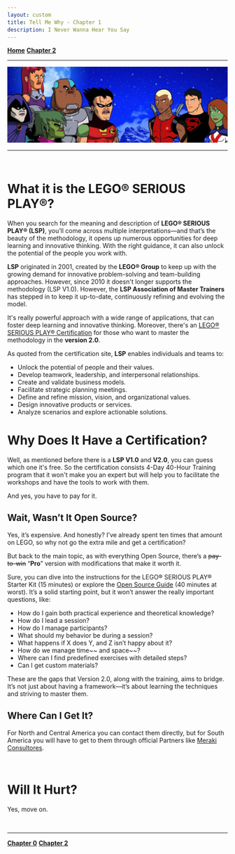 ```yaml
---
layout: custom
title: Tell Me Why - Chapter 1
description: I Never Wanna Hear You Say
---
```


<div class="nav-buttons">
  <a href="/pages/lsp" class="custom-button right"><strong>Home</strong></a>
  <a href="/pages/lsp-chapter-2" class="custom-button left"><strong>Chapter 2</strong></a>
</div>

---

<img class="myImg" src="../images/lsp/teen-titans-get-serious.png" alt="teen-titans-get-serious" style="cursor: pointer;">

---

<br>

# What it is the LEGO® SERIOUS PLAY®?

When you search for the meaning and description of **LEGO® SERIOUS PLAY® (LSP)**, you’ll come across multiple interpretations—and that’s the beauty of the methodology, it opens up numerous opportunities for deep learning and innovative thinking. With the right guidance, it can also unlock the potential of the people you work with.

**LSP** originated in 2001, created by the **LEGO® Group** to keep up with the growing demand for innovative problem-solving and team-building approaches. However, since 2010 it doesn't longer supports the methodology (LSP V1.0). However, the **LSP Association of Master Trainers** has stepped in to keep it up-to-date, continuously refining and evolving the model.

It's really powerful approach with a wide range of applications, that can foster deep learning and innovative thinking. Moreover, there's an [LEGO® SERIOUS PLAY® Certification](https://seriousplay.community/usa/certification/) for those who want to master the methodology in the **version 2.0**.


As quoted from the certification site, **LSP** enables individuals and teams to:

- Unlock the potential of people and their values.
- Develop teamwork, leadership, and interpersonal relationships.
- Create and validate business models.
- Facilitate strategic planning meetings.
- Define and refine mission, vision, and organizational values.
- Design innovative products or services.
- Analyze scenarios and explore actionable solutions.


# Why Does It Have a Certification?

Well, as mentioned before there is a **LSP V1.0** and **V2.0**, you can guess which one it's free. So the certification consists 4-Day 40-Hour Training program that it won't make you an expert but will help you to facilitate the workshops and have the tools to work with them.

And yes, you have to pay for it.

## Wait, Wasn’t It Open Source?

Yes, it’s expensive. And honestly? I’ve already spent ten times that amount on LEGO, so why not go the extra mile and get a certification?

But back to the main topic, as with everything Open Source, there’s a ~~pay-to-win~~ “**Pro**” version with modifications that make it worth it.

Sure, you can dive into the instructions for the LEGO® SERIOUS PLAY® Starter Kit (15 minutes) or explore the [Open Source Guide](https://davidgauntlett.com/wp-content/uploads/2013/04/LEGO_SERIOUS_PLAY_OpenSource_14mb.pdf) (40 minutes at worst). It’s a solid starting point, but it won’t answer the really important questions, like:

- How do I gain both practical experience and theoretical knowledge?
- How do I lead a session?
- How do I manage participants?
- What should my behavior be during a session?
- What happens if X does Y, and Z isn’t happy about it?
- How do we manage time~~ and space~~?
- Where can I find predefined exercises with detailed steps?
- Can I get custom materials?

These are the gaps that Version 2.0, along with the training, aims to bridge. It’s not just about having a framework—it’s about learning the techniques and striving to master them.


## Where Can I Get It?

For North and Central America you can contact them directly, but for South America you will have to get to them through official Partners like [Meraki Consultores](https://merakiconsultores.cl/lego-seriousplay/).

<br>

# Will It Hurt?

Yes, move on.

<br>

---

<div class="nav-buttons">
  <a href="/pages/lsp-chapter-0" class="custom-button right"><strong>Chapter 0</strong></a>
  <a href="/pages/lsp-chapter-2" class="custom-button left"><strong>Chapter 2</strong></a>
</div>
